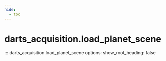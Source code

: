 ```yaml
---
hide:
  - toc
---
```

# <code class='doc-symbol doc-symbol-nav doc-symbol-function'></code>darts_acquisition.load_planet_scene

::: darts_acquisition.load_planet_scene
    options:
      show_root_heading: false
